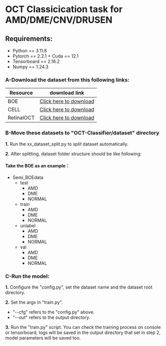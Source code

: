 # OCT Classicication task for AMD/DME/CNV/DRUSEN
## Requirements:
  * Python == 3.11.8
  * Pytorch == 2.2.1 + Cuda == 12.1
  * Tensorboard == 2.16.2
  * Numpy == 1.24.3
### A-Download the dataset from this following links:
  | Resource | download link |
  | -------- | -------- |
  | BOE    | [Click here to download](https://people.duke.edu/~sf59/Srinivasan_BOE_2014_dataset.htm) |
  | CELL    | [Click here to download](https://www.kaggle.com/datasets/paultimothymooney/kermany2018) |
  | RetinalOCT    | [Click here to download](https://www.kaggle.com/datasets/obulisainaren/retinal-oct-c8) |
### B-Move these datasets to "OCT-Classifier/dataset" directory
  **1.**  Run the xx_dataset_split.py to split dataset automatically.
  
  **2.**  After splitting, dataset folder structure should be like following:
  #### Take the BOE as an example：
  - Semi_BOEdata
    - test
      - AMD
      - DME
      - NORMAL
    - train
      - AMD
      - DME
      - NORMAL
    - unlabel
      - AMD
      - DME
      - NORMAL
    - val
      - AMD
      - DME
      - NORMAL
### C-Run the model:
  **1.** Configure the "config.py", set the dataset name and the dataset root directory.

  **2.** Set the args in "train.py". 
   - "--cfg" refers to the "config.py" above.
   - "--out" refers to the output directory.

  **3.** Run the "train.py" script. You can check the training process on console or tensorboard, logs will be saved in the output directory that set in step 2, model parameters will be saved too.
 

